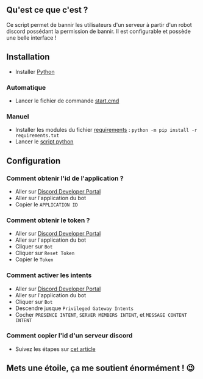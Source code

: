 ## Qu'est ce que c'est ?

Ce script permet de bannir les utilisateurs d'un serveur à partir d'un robot discord possédant la permission de bannir. Il est configurable et possède une belle interface !

## Installation

- Installer [Python](https://www.python.org/downloads/)

### Automatique

- Lancer le fichier de commande [start.cmd](start.cmd)

### Manuel

- Installer les modules du fichier [requirements](requirements.txt) : `python -m pip install -r requirements.txt`
- Lancer le [script python](main.py)

## Configuration

### Comment obtenir l'id de l'application ?

- Aller sur [Discord Developer Portal](https://discord.com/developers/applications)
- Aller sur l'application du bot
- Copier le `APPLICATION ID`

### Comment obtenir le token ?

- Aller sur [Discord Developer Portal](https://discord.com/developers/applications)
- Aller sur l'application du bot
- Cliquer sur `Bot`
- Cliquer sur `Reset Token`
- Copier le `Token`

### Comment activer les intents

- Aller sur [Discord Developer Portal](https://discord.com/developers/applications)
- Aller sur l'application du bot
- Cliquer sur `Bot`
- Descendre jusque `Privileged Gateway Intents`
- Cocher `PRESENCE INTENT`, `SERVER MEMBERS INTENT`, et `MESSAGE CONTENT INTENT`

### Comment copier l'id d'un serveur discord

- Suivez les étapes sur [cet article](https://support.discord.com/hc/fr/articles/206346498-O%C3%B9-trouver-l-ID-de-mon-compte-utilisateur-serveur-message)

## Mets une étoile, ça me soutient énormément ! 😉
